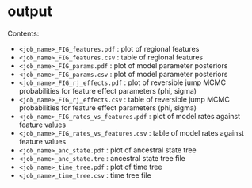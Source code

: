 # output

Contents:

- `<job_name>_FIG_features.pdf` : plot of regional features
- `<job_name>_FIG_features.csv` : table of regional features
- `<job_name>_FIG_params.pdf` : plot of model parameter posteriors
- `<job_name>_FIG_params.csv` : plot of model parameter posteriors
- `<job_name>_FIG_rj_effects.pdf` : plot of reversible jump MCMC probabilities for feature effect parameters (phi, sigma)
- `<job_name>_FIG_rj_effects.csv` : table of reversible jump MCMC probabilities for feature effect parameters (phi, sigma)
- `<job_name>_FIG_rates_vs_features.pdf` : plot of model rates against feature values
- `<job_name>_FIG_rates_vs_features.csv` : table of model rates against feature values
- `<job_name>_anc_state.pdf` : plot of ancestral state tree
- `<job_name>_anc_state.tre` : ancestral state tree file
- `<job_name>_time_tree.pdf` : plot of time tree
- `<job_name>_time_tree.csv` : time tree file
